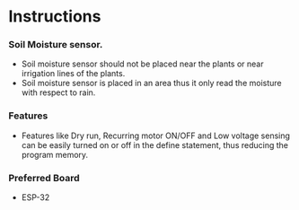 # Instructions

### Soil Moisture sensor.
* Soil moisture sensor should not be placed near the plants or near irrigation lines of the plants.
* Soil moisture sensor is placed in an area thus it only read the moisture with respect to rain.

### Features
* Features like Dry run, Recurring motor ON/OFF and Low voltage sensing can be easily turned on or off in the define statement, thus reducing the program memory.

### Preferred Board
* ESP-32
